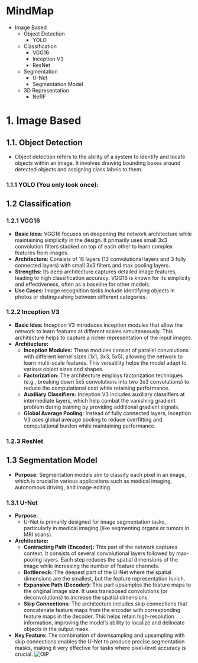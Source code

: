# MindMap
- Image Based
  - Object Detection
    - YOLO
  - Classification
    - VGG16
    - Inception V3
    - ResNet
  - Segmentation
    - U-Net
    - Segmentation Model
  - 3D Representation
    - NeRF

# 1. Image Based
## 1.1. Object Detection
- Object detection refers to the ability of a system to identify and locate objects within an image. It involves drawing bounding boxes around detected objects and assigning class labels to them.
### 1.1.1 YOLO (You only look once):

## 1.2 Classification
### 1.2.1 VGG16
- **Basic Idea:** VGG16 focuses on deepening the network architecture while maintaining simplicity in the design. It primarily uses small 3x3 convolution filters stacked on top of each other to learn complex features from images.
- **Architecture:** Consists of 16 layers (13 convolutional layers and 3 fully connected layers) with small 3x3 filters and max pooling layers.
- **Strengths:** Its deep architecture captures detailed image features, leading to high classification accuracy. VGG16 is known for its simplicity and effectiveness, often as a baseline for other models.
- **Use Cases:** Image recognition tasks include identifying objects in photos or distinguishing between different categories.
### 1.2.2 Inception V3
- **Basic Idea:** Inception V3 introduces inception modules that allow the network to learn features at different scales simultaneously. This architecture helps to capture a richer representation of the input images.
- **Architecture:**
  - **Inception Modules:** These modules consist of parallel convolutions with different kernel sizes (1x1, 3x3, 5x5), allowing the network to learn multi-scale features. This versatility helps the model adapt to various object sizes and shapes.
  - **Factorization:** The architecture employs factorization techniques (e.g., breaking down 5x5 convolutions into two 3x3 convolutions) to reduce the computational cost while retaining performance.
  - **Auxiliary Classifiers:** Inception V3 includes auxiliary classifiers at intermediate layers, which help combat the vanishing gradient problem during training by providing additional gradient signals.
  - **Global Average Pooling:** Instead of fully connected layers, Inception V3 uses global average pooling to reduce overfitting and computational burden while maintaining performance.
 
### 1.2.3 ResNet




## 1.3 Segmentation Model
- **Purpose:** Segmentation models aim to classify each pixel in an image, which is crucial in various applications such as medical imaging, autonomous driving, and image editing.
### 1.3.1 U-Net
- **Purpose:**
  - U-Net is primarily designed for image segmentation tasks, particularly in medical imaging (like segmenting organs or tumors in MRI scans).
- **Architecture:**
  - **Contracting Path (Encoder):** This part of the network captures context. It consists of several convolutional layers followed by max-pooling layers. Each step reduces the spatial dimensions of the image while increasing the number of feature channels.
  - **Bottleneck:** The deepest part of the U-Net where the spatial dimensions are the smallest, but the feature representation is rich.
  - **Expansive Path (Decoder):** This part upsamples the feature maps to the original image size. It uses transposed convolutions (or deconvolutions) to increase the spatial dimensions.
  - **Skip Connections:** The architecture includes skip connections that concatenate feature maps from the encoder with corresponding feature maps in the decoder. This helps retain high-resolution information, improving the model’s ability to localize and delineate objects in the output mask.
- **Key Feature:** The combination of downsampling and upsampling with skip connections enables the U-Net to produce precise segmentation masks, making it very effective for tasks where pixel-level accuracy is crucial.
![OIP](https://github.com/user-attachments/assets/33c7aeab-406d-409a-8c67-6ab2d9ff80af)
